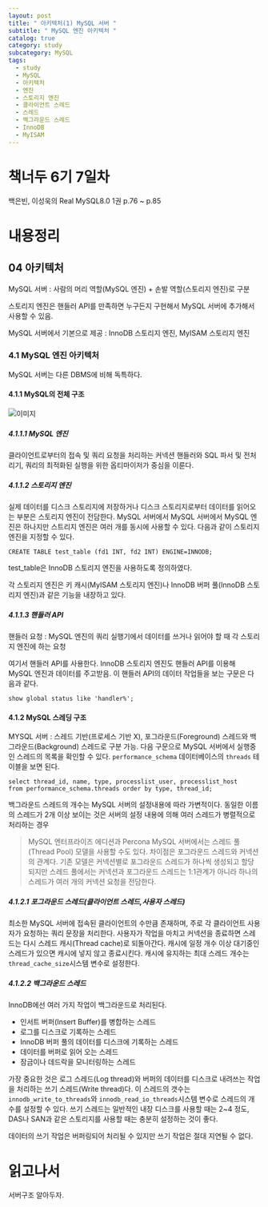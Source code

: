 ```yaml
---
layout: post
title: " 아키텍처(1) MySQL 서버 "
subtitle: " MySQL 엔진 아키텍처 "
catalog: true
category: study
subcategory: MySQL
tags:
  - study
  - MySQL
  - 아키텍처
  - 엔진
  - 스토리지 엔진
  - 클라이언트 스레드
  - 스레드
  - 백그라운드 스레드
  - InnoDB
  - MyISAM
---
```


# 책너두 6기 7일차

백은빈, 이성욱의 Real MySQL8.0 1권 p.76 ~ p.85

# 내용정리

## 04 아키텍처

MySQL 서버 : 사람의 머리 역할(MySQL 엔진) + 손발 역할(스토리지 엔진)로 구분

스토리지 엔진은 핸들러 API를 만족하면 누구든지 구현해서 MySQL 서버에 추가해서 사용할 수 있음.

MySQL 서버에서 기본으로 제공 : InnoDB 스토리지 엔진, MyISAM 스토리지 엔진

### 4.1 MySQL 엔진 아키텍처

MySQL 서버는 다른 DBMS에 비해 독특하다.

#### 4.1.1 MySQL의 전체 구조

![이미지](https://github.com/junsoopooh/junsoopooh.github.io/blob/master/img/mysql230911.webp?raw=true)

##### 4.1.1.1 MySQL 엔진

클라이언트로부터의 접속 및 쿼리 요청을 처리하는 커넥션 핸들러와 SQL 파서 및 전처리기, 쿼리의 최적화된 실행을 위한 옵티마이저가 중심을 이룬다.

##### 4.1.1.2 스토리지 엔진

실제 데이터를 디스크 스토리지에 저장하거나 디스크 스토리지로부터 데이터를 읽어오는 부분은 스토리지 엔진이 전담한다. MySQL 서버에서 MySQL 서버에서 MySQL 엔진은 하나지만 스트리지 엔진은 여러 개를 동시에 사용할 수 있다. 다음과 같이 스토리지 엔진을 지정할 수 있다.

`CREATE TABLE test_table (fd1 INT, fd2 INT) ENGINE=INNODB;`

test_table은 InnoDB 스토리지 엔진을 사용하도록 정의하였다.

각 스토리지 엔진은 키 캐시(MyISAM 스토리지 엔진)나 InnoDB 버퍼 풀(InnoDB 스토리지 엔진)과 같은 기능을 내장하고 있다.

##### 4.1.1.3 핸들러 API

핸들러 요청 : MySQL 엔진의 쿼리 실행기에서 데이터를 쓰거나 읽어야 할 때 각 스토리지 엔진에 하는 요청

여기서 핸들러 API를 사용한다. InnoDB 스토리지 엔진도 핸들러 API를 이용해 MySQL 엔진과 데이터를 주고받음. 이 핸들러 API의 데이터 작업들을 보는 구문은 다음과 같다.

`show global status like 'handler%';`

#### 4.1.2 MySQL 스레딩 구조

MYSQL 서버 : 스레드 기반(프로세스 기반 X), 포그라운드(Foreground) 스레드와 백그라운드(Background) 스레드로 구분 가능. 다음 구문으로 MySQL 서버에서 실행중인 스레드의 목록을 확인할 수 있다. `performance_schema` 데이터베이스의 `threads` 테이블을 보면 된다.

```mysql
select thread_id, name, type, processlist_user, processlist_host
from performance_schema.threads order by type, thread_id;
```

백그라운드 스레드의 개수는 MySQL 서버의 설정내용에 따라 가변적이다. 동일한 이름의 스레드가 2개 이상 보이는 것은 서버의 설정 내용에 의해 여러 스레드가 병렬적으로 처리하는 경우

> MySQL 엔터프라이즈 에디션과 Percona MySQL 서버에서는 스레드 풀(Thread Pool) 모델을 사용할 수도 있다. 차이점은 포그라운드 스레드와 커넥션의 관계다. 기존 모델은 커넥션별로 포그라운드 스레드가 하나씩 생성되고 할당되지만 스레드 풀에서는 커넥션과 포그라운드 스레드는 1:1관계가 아니라 하나의 스레드가 여러 개의 커넥션 요청을 전담한다.

##### 4.1.2.1 포그라운드 스레드(클라이언트 스레드,사용자 스레드)

최소한 MySQL 서버에 접속된 클라이언트의 수만큼 존재하며, 주로 각 클라이언트 사용자가 요청하는 쿼리 문장을 처리한다. 사용자가 작업을 마치고 커넥션을 종료하면 스레드는 다시 스레드 캐시(Thread cache)로 되돌아간다. 캐시에 일정 개수 이상 대기중인 스레드가 있으면 캐시에 넣지 않고 종료시킨다. 캐시에 유지하는 최대 스레드 개수는 `thread_cache_size`시스템 변수로 설정한다.

##### 4.1.2.2 백그라운드 스레드

InnoDB에선 여러 가지 작업이 백그라운드로 처리된다.

- 인서트 버퍼(Insert Buffer)를 병합하는 스레드
- 로그를 디스크로 기록하는 스레드
- InnoDB 버퍼 풀의 데이터를 디스크에 기록하는 스레드
- 데이터를 버퍼로 읽어 오는 스레드
- 잠금이나 데드락을 모니터링하는 스레드

가장 중요한 것은 로그 스레드(Log thread)와 버퍼의 데이터를 디스크로 내려쓰는 작업을 처리하는 쓰기 스레드(Write thread)다. 이 스레드의 갯수는 `innodb_write_to_threads`와 `innodb_read_io_threads`시스템 변수로 스레드의 개수를 설정할 수 있다. 쓰기 스레드는 일반적인 내장 디스크를 사용할 때는 2~4 정도, DAS나 SAN과 같은 스토리지를 사용할 때는 충분히 설정하는 것이 좋다.

데이터의 쓰기 작업은 버퍼링되어 처리될 수 있지만 쓰기 작업은 절대 지연될 수 없다.

# 읽고나서

서버구조 알아두자.
